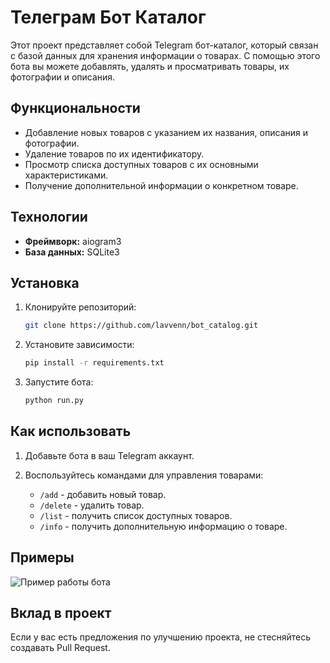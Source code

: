 # Телеграм Бот Каталог

Этот проект представляет собой Telegram бот-каталог, который связан с базой данных для хранения информации о товарах. С помощью этого бота вы можете добавлять, удалять и просматривать товары, их фотографии и описания.

## Функциональности

- Добавление новых товаров с указанием их названия, описания и фотографии.
- Удаление товаров по их идентификатору.
- Просмотр списка доступных товаров с их основными характеристиками.
- Получение дополнительной информации о конкретном товаре.

## Технологии

- **Фреймворк:** aiogram3
- **База данных:** SQLite3

## Установка

1. Клонируйте репозиторий:

    ```bash
    git clone https://github.com/lavvenn/bot_catalog.git
    ```

2. Установите зависимости:

    ```bash
    pip install -r requirements.txt
    ```

3. Запустите бота:

    ```bash
    python run.py
    ```

## Как использовать

1. Добавьте бота в ваш Telegram аккаунт.
2. Воспользуйтесь командами для управления товарами:

    - `/add` - добавить новый товар.
    - `/delete` - удалить товар.
    - `/list` - получить список доступных товаров.
    - `/info` - получить дополнительную информацию о товаре.

## Примеры

![Пример работы бота](example.png)

## Вклад в проект

Если у вас есть предложения по улучшению проекта, не стесняйтесь создавать Pull Request.
